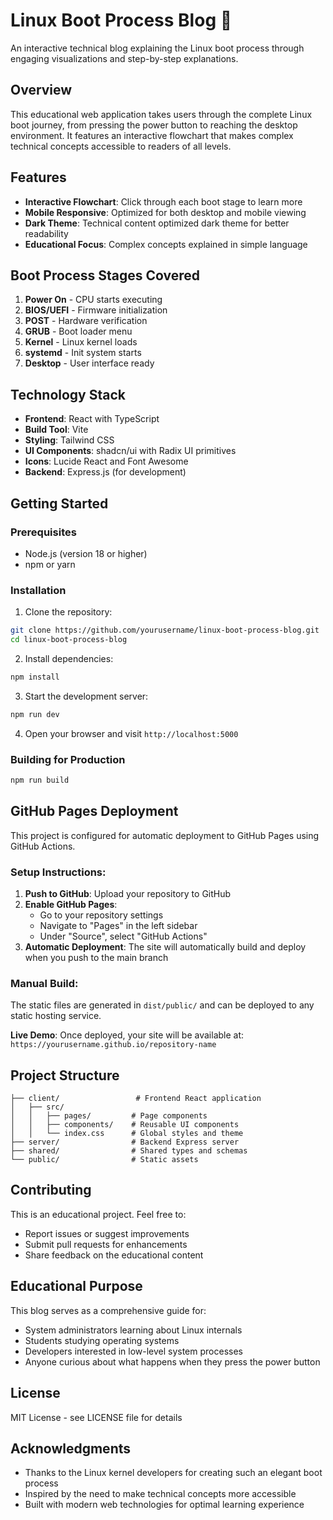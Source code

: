 # Linux Boot Process Blog 🐧

An interactive technical blog explaining the Linux boot process through engaging visualizations and step-by-step explanations.

## Overview

This educational web application takes users through the complete Linux boot journey, from pressing the power button to reaching the desktop environment. It features an interactive flowchart that makes complex technical concepts accessible to readers of all levels.

## Features

- **Interactive Flowchart**: Click through each boot stage to learn more
- **Mobile Responsive**: Optimized for both desktop and mobile viewing
- **Dark Theme**: Technical content optimized dark theme for better readability
- **Educational Focus**: Complex concepts explained in simple language

## Boot Process Stages Covered

1. **Power On** - CPU starts executing
2. **BIOS/UEFI** - Firmware initialization
3. **POST** - Hardware verification
4. **GRUB** - Boot loader menu
5. **Kernel** - Linux kernel loads
6. **systemd** - Init system starts
7. **Desktop** - User interface ready

## Technology Stack

- **Frontend**: React with TypeScript
- **Build Tool**: Vite
- **Styling**: Tailwind CSS
- **UI Components**: shadcn/ui with Radix UI primitives
- **Icons**: Lucide React and Font Awesome
- **Backend**: Express.js (for development)

## Getting Started

### Prerequisites

- Node.js (version 18 or higher)
- npm or yarn

### Installation

1. Clone the repository:
```bash
git clone https://github.com/yourusername/linux-boot-process-blog.git
cd linux-boot-process-blog
```

2. Install dependencies:
```bash
npm install
```

3. Start the development server:
```bash
npm run dev
```

4. Open your browser and visit `http://localhost:5000`

### Building for Production

```bash
npm run build
```

## GitHub Pages Deployment

This project is configured for automatic deployment to GitHub Pages using GitHub Actions.

### Setup Instructions:

1. **Push to GitHub**: Upload your repository to GitHub
2. **Enable GitHub Pages**:
   - Go to your repository settings
   - Navigate to "Pages" in the left sidebar
   - Under "Source", select "GitHub Actions"
3. **Automatic Deployment**: The site will automatically build and deploy when you push to the main branch

### Manual Build:
The static files are generated in `dist/public/` and can be deployed to any static hosting service.

**Live Demo**: Once deployed, your site will be available at:
`https://yourusername.github.io/repository-name`

## Project Structure

```
├── client/                 # Frontend React application
│   ├── src/
│   │   ├── pages/         # Page components
│   │   ├── components/    # Reusable UI components
│   │   └── index.css      # Global styles and theme
├── server/                # Backend Express server
├── shared/                # Shared types and schemas
└── public/                # Static assets
```

## Contributing

This is an educational project. Feel free to:

- Report issues or suggest improvements
- Submit pull requests for enhancements
- Share feedback on the educational content

## Educational Purpose

This blog serves as a comprehensive guide for:
- System administrators learning about Linux internals
- Students studying operating systems
- Developers interested in low-level system processes
- Anyone curious about what happens when they press the power button

## License

MIT License - see LICENSE file for details

## Acknowledgments

- Thanks to the Linux kernel developers for creating such an elegant boot process
- Inspired by the need to make technical concepts more accessible
- Built with modern web technologies for optimal learning experience